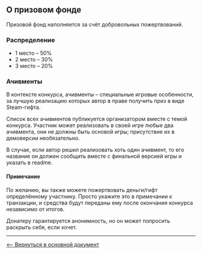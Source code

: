 ## О призовом фонде

Призовой фонд наполняется за счёт добровольных пожертвований.

### Распределение
* 1 место – 50%
* 2 место – 30%
* 3 место – 20%

### Ачивменты
В контексте конкурса, ачивменты – специальные игровые особенности, за лучшую реализацию которых автор в праве получить приз в виде Steam-гифта.

Список всех ачивментов публикуется организатором вместе с темой конкурса. Участник может реализовать в своей игре любые два ачивмента, они не должны быть основой игры; присутствие их в демоверсии необязательно.

В случае, если автор решил реализовать хоть один ачивмент, то его название он должен сообщить вместе с финальной версией игры и указать в readme.

#### Примечание
По желанию, вы также можете пожертвовать деньги/гифт определённому участнику. Просто укажите это в примечании к транзакции, и средства будут переданы ему после окончания конкурса независимо от итогов.  

Донатеру гарантируется анонимность, но он может попросить раскрыть себя, если хочет.

---
[&#10229; Вернуться в основной документ](main.md)
